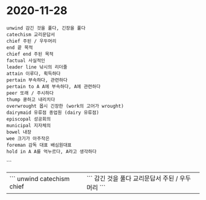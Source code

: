 # 2020-11-28
```
unwind 감긴 것을 풀다, 긴장을 풀다
catechism 교리문답서
chief 주된 / 우두머리
end 끝 목적
chief end 주된 목적
factual 사실적인
leader line 낚시의 리더줄
attain 이루다, 획득하다
pertain 부속하다, 관련하다
pertain to A A에 부속하다, A에 관련하다
peer 또래 / 주시하다
thump 쿵하고 내리치다
overwrought 몹시 긴장한 (work의 고어가 wrought)
dairymaid 유류점 종업원 (dairy 유류점)
episcopal 성공회의
municipal 지자체의
bowel 내장
wee 크기가 아주작은
foreman 감독 대표 배심원대표
hold in A A를 억누르다, A라고 생각하다

```
<table border="0">
 <tr>
  <td>
   ```
   unwind
   catechism
   chief
  </td>
  ```
  <td>
   ```
   감긴 것을 풀다
교리문답서
주된 / 우두머리
   ```
  </td>
 </tr>
</table>
